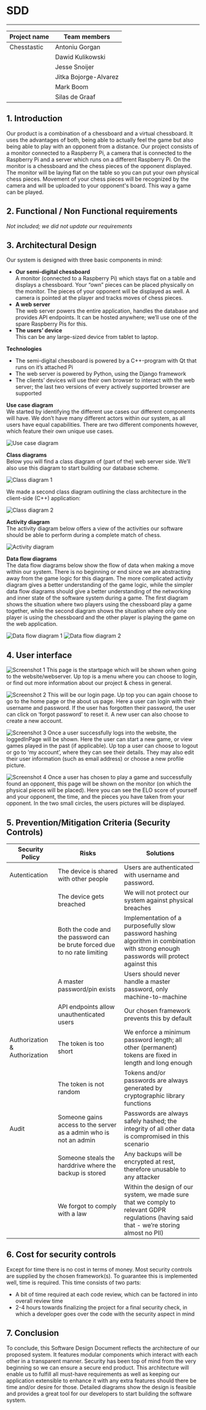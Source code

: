 # SDD
---

Project name|Team members
-|-
Chesstastic|Antoniu Gorgan 
&nbsp;|Dawid Kulikowski 
&nbsp;|Jesse Snoijer 
&nbsp;|Jitka Bojorge-Alvarez 
&nbsp;|Mark Boom 
&nbsp;|Silas de Graaf 

## 1. Introduction
Our product is a combination of a chessboard and a virtual chessboard. It uses the advantages of both, being able to actually feel the game but also being able to play with an opponent from a distance. Our project consists of a monitor connected to a Raspberry Pi, a camera that is connected to the Raspberry Pi and a server which runs on a different Raspberry Pi. On the monitor is a chessboard and the chess pieces of the opponent displayed. The monitor will be laying flat on the table so you can put your own physical chess pieces. Movement of your chess pieces will be recognized by the camera and will be uploaded to your opponent's board. This way a game can be played.

## 2. Functional / Non Functional requirements
_Not included; we did not update our requirements_

## 3. Architectural Design
Our system is designed with three basic components in mind:

* **Our semi-digital chessboard**  
A monitor (connected to a Raspberry Pi) which stays flat on a table and displays a chessboard. Your “own” pieces can be placed physically on the monitor. The pieces of your opponent will be displayed as well. A camera is pointed at the player and tracks moves of chess pieces.
* **A web server**  
The web server powers the entire application, handles the database and provides API endpoints. It can be hosted anywhere; we’ll use one of the spare Raspberry Pis for this.
* **The users’ device**  
This can be any large-sized device from tablet to laptop.

**Technologies**

* The semi-digital chessboard is powered by a C++-program with Qt that runs on it’s attached Pi
* The web server is powered by Python, using the Django framework
* The clients’ devices will use their own browser to interact with the web server; the last two versions of every actively supported browser are supported

**Use case diagram**  
We started by identifying the different use cases our different components will have. We don’t have many different actors within our system, as all users have equal capabilities. There are two different components however, which feature their own unique use cases.

![Use case diagram](images/sdd/use-case.png)

**Class diagrams**  
Below you will find a class diagram of (part of the) web server side. We’ll also use this diagram to start building our database scheme.

![Class diagram 1](images/sdd/class-1.png)

We made a second class diagram outlining the class architecture in the client-side (C++) application:

![Class diagram 2](images/sdd/class-2.png)

**Activity diagram**  
The activity diagram below offers a view of the activities our software should be able to perform during a complete match of chess.  

![Activity diagram](images/sdd/activity.png)

**Data flow diagrams**  
The data flow diagrams below show the flow of data when making a move within our system. There is no beginning or end since we are abstracting away from the game logic for this diagram. The more complicated activity diagram gives a better understanding of the game logic, while the simpler data flow diagrams should give a better understanding of the networking and inner state of the software system during a game. The first diagram shows the situation where two players using the chessboard play a game together, while the second diagram shows the situation where only one player is using the chessboard and the other player is playing the game on the web application.

![Data flow diagram 1](images/sdd/dataflow-1.png)
![Data flow diagram 2](images/sdd/dataflow-2.png)

## 4. User interface

![Screenshot 1](images/sdd/screenshot-1.png)
This page is the startpage which will be shown when going to the website/webserver. Up top is a menu where you can choose to login, or find out more information about our project & chess in general. 

![Screenshot 2](images/sdd/screenshot-2.png)
This will be our login page. Up top you can again choose to go to the home page or the about us page. Here a user can login with their username and password. If the user has forgotten their password, the user can click on ‘forgot password’ to reset it. A new user can also choose to create a new account.

![Screenshot 3](images/sdd/screenshot-3.png)
Once a user successfully logs into the website, the loggedInPage will be shown. Here the user can start a new game, or view games played in the past (if applicable). Up top a user can choose to logout or go to ‘my account’, where they can see their details. They may also edit their user information (such as email address) or choose a new profile picture.

![Screenshot 4](images/sdd/screenshot-4.png)
Once a user has chosen to play a game and successfully found an opponent, this page will be shown on the monitor (on which the physical pieces will be placed). Here you can see the ELO score of yourself and your opponent, the time, and the pieces you have taken from your opponent. In the two small circles, the users pictures will be displayed. 

## 5. Prevention/Mitigation Criteria (Security Controls)

Security Policy|Risks|Solutions
-|-|-
Autentication|The device is shared with other people|Users are authenticated with username and password.
&nbsp;|The device gets breached|We will not protect our system against physical breaches
&nbsp;|Both the code and the password can be brute forced due to no rate limiting|Implementation of a purposefully slow password hashing algorithm in combination with strong enough passwords will protect against this
&nbsp;|A master password/pin exists|Users should never handle a master password, only machine-to-machine
&nbsp;|API endpoints allow unauthenticated users|Our chosen framework prevents this by default
Authorization & Authorization|The token is too short|We enforce a minimum password length; all other (permanent) tokens are fixed in length and long enough
&nbsp;|The token is not random|Tokens and/or passwords are always generated by cryptographic library functions
Audit|Someone gains access to the server as a admin who is not an admin|Passwords are always safely hashed; the integrity of all other data is compromised in this scenario
&nbsp;|Someone steals the harddrive where the backup is stored|Any backups will be encrypted at rest, therefore unusable to any attacker
&nbsp;|We forgot to comply with a law|Within the design of our system, we made sure that we comply to relevant GDPR regulations (having said that - we’re storing almost no PII)

## 6. Cost for security controls
Except for time there is no cost in terms of money. Most security controls are supplied by the chosen framework(s). To guarantee this is implemented well, time is required. This time consists of two parts:

* A bit of time required at each code review, which can be factored in into overall review time
* 2-4 hours towards finalizing the project for a final security check, in which a developer goes over the code with the security aspect in mind

## 7. Conclusion
To conclude, this Software Design Document reflects the architecture of our proposed system. It features modular components which interact with each other in a transparent manner. Security has been top of mind from the very beginning so we can ensure a secure end product. This architecture will enable us to fulfill all must-have requirements as well as keeping our application extensible to enhance it with any extra features should there be time and/or desire for those. Detailed diagrams show the design is feasible and provides a great tool for our developers to start building the software system.
